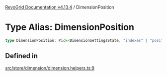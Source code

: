[RevoGrid Documentation v4.13.4](README.md) / DimensionPosition

# Type Alias: DimensionPosition

```ts
type DimensionPosition: Pick<DimensionSettingsState, "indexes" | "positionIndexes" | "originItemSize" | "positionIndexToItem">;
```

## Defined in

[src/store/dimension/dimension.helpers.ts:9](https://github.com/revolist/revogrid/blob/325e86c31155d90566dec588c08b121b0ae7657a/src/store/dimension/dimension.helpers.ts#L9)
